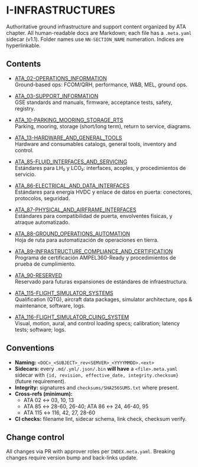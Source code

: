 # I-INFRASTRUCTURES

Authoritative ground infrastructure and support content organized by ATA chapter. All human-readable docs are Markdown; each file has a `.meta.yaml` sidecar (v1.1). Folder names use `NN-SECTION_NAME` numeration. Indices are hyperlinkable.

## Contents

- [ATA_02-OPERATIONS_INFORMATION](ATA_02-OPERATIONS_INFORMATION/)  
  Ground-based ops: FCOM/QRH, performance, W&B, MEL, ground ops.

- [ATA_03-SUPPORT_INFORMATION](ATA_03-SUPPORT_INFORMATION/)  
  GSE standards and manuals, firmware, acceptance tests, safety, registry.

- [ATA_10-PARKING_MOORING_STORAGE_RTS](ATA_10-PARKING_MOORING_STORAGE_RTS/)  
  Parking, mooring, storage (short/long term), return to service, diagrams.

- [ATA_13-HARDWARE_AND_GENERAL_TOOLS](ATA_13-HARDWARE_AND_GENERAL_TOOLS/)  
  Hardware and consumables catalogs, general tools, inventory and control.

- [ATA_85-FLUID_INTERFACES_AND_SERVICING](ATA_85-FLUID_INTERFACES_AND_SERVICING/)  
  Estándares para LH₂ y LCO₂: interfaces, acoples, y procedimientos de servicio.

- [ATA_86-ELECTRICAL_AND_DATA_INTERFACES](ATA_86-ELECTRICAL_AND_DATA_INTERFACES/)  
  Estándares para energía HVDC y enlace de datos en puerta: conectores, protocolos, seguridad.

- [ATA_87-PHYSICAL_AND_AIRFRAME_INTERFACES](ATA_87-PHYSICAL_AND_AIRFRAME_INTERFACES/)  
  Estándares para compatibilidad de puerta, envolventes físicas, y atraque automatizado.

- [ATA_88-GROUND_OPERATIONS_AUTOMATION](ATA_88-GROUND_OPERATIONS_AUTOMATION/)  
  Hoja de ruta para automatización de operaciones en tierra.

- [ATA_89-INFRASTRUCTURE_COMPLIANCE_AND_CERTIFICATION](ATA_89-INFRASTRUCTURE_COMPLIANCE_AND_CERTIFICATION/)  
  Programa de certificación AMPEL360-Ready y procedimientos de prueba de cumplimiento.

- [ATA_90-RESERVED](ATA_90-RESERVED/)  
  Reservado para futuras expansiones de estándares de infraestructura.

- [ATA_115-FLIGHT_SIMULATOR_SYSTEMS](ATA_115-FLIGHT_SIMULATOR_SYSTEMS/)  
  Qualification (QTG), aircraft data packages, simulator architecture, ops & maintenance, software, logs.

- [ATA_116-FLIGHT_SIMULATOR_CUING_SYSTEM](ATA_116-FLIGHT_SIMULATOR_CUING_SYSTEM/)  
  Visual, motion, aural, and control loading specs; calibration; latency tests; software; logs.

## Conventions

- **Naming:** `<DOC>_<SUBJECT>_rev<SEMVER>_<YYYYMMDD>.<ext>`  
- **Sidecars:** every `.md/.yml/.json/.bin` **will have** a `<file>.meta.yaml` sidecar with `{id, revision, effective_date, integrity.checksum}` (future requirement).  
- **Integrity:** signatures and `checksums/SHA256SUMS.txt` where present.  
- **Cross-refs (minimum):**  
  - ATA 02 ↔ 03, 10, 13  
  - ATA 85 ↔ 28-60, 26-40; ATA 86 ↔ 24, 46-40, 95  
  - ATA 115 ↔ 116, 42, 27, 28-60  
- **CI checks:** filename lint, sidecar schema, link check, checksum verify.

## Change control

All changes via PR with approver roles per `INDEX.meta.yaml`. Breaking changes require version bump and back-links update.
